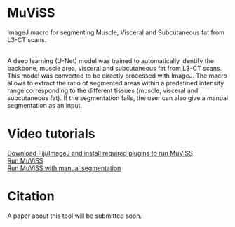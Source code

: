 # MuViSS
ImageJ macro for segmenting Muscle, Visceral and Subcutaneous fat from L3-CT scans.

<br />
A deep learning (U-Net) model was trained to automatically identify the backbone, muscle area, visceral and subcutaneous fat from L3-CT scans. This model was converted to be directly processed with ImageJ. The macro allows to extract the ratio of segmented areas within a predefined intensity range corresponding to the different tissues (muscle, visceral and subcutaneous fat). If the segmentation fails, the user can also give a manual segmentation as an input.<br />

# Video tutorials
[Download Fiji/ImageJ and install required plugins to run MuViSS]()<br />
[Run MuViSS]()<br />
[Run MuViSS with manual segmentation]()<br />

# Citation
A paper about this tool will be submitted soon.
